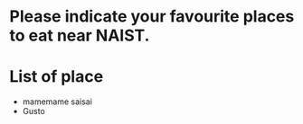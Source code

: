 # Please indicate your favourite places to eat near NAIST.

# List of place
- mamemame saisai
- Gusto
